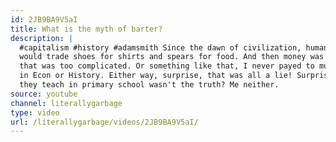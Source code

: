```yaml
---
id: 2JB9BA9V5aI
title: What is the myth of barter?
description: |
  #capitalism #history #adamsmith Since the dawn of civilization, humans
  would trade shoes for shirts and spears for food. And then money was created because
  that was too complicated. Or something like that, I never payed to much attention
  in Econ or History. Either way, surprise, that was all a lie! Surprised that something
  they teach in primary school wasn't the truth? Me neither.
source: youtube
channel: literallygarbage
type: video
url: /literallygarbage/videos/2JB9BA9V5aI/
---
```

